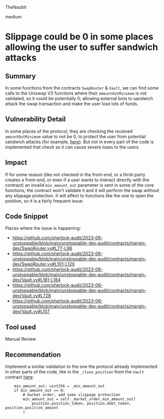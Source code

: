 TheNaubit

medium

# Slippage could be 0 in some places allowing the user to suffer sandwich attacks

## Summary
In some functions from the contracts `SwapRouter` & `Vault`, we can find some calls to the Uniswap V3 functions where their `amountOutMinimum` is not validated, so it could be potentially 0; allowing external bots to sandwich attack the swap transaction and make the user lose lots of funds.

## Vulnerability Detail
In some places of the protocol, they are checking the received `amountOutMinimum` value to not be 0, to protect the user from potential sandwich attacks (for example, [here](https://github.com/sherlock-audit/2023-06-unstoppable/blob/main/unstoppable-dex-audit/contracts/margin-dex/Vault.vy#L307-L311)). But not in every part of the code is implemented that check so it can cause severe loses to the users.

## Impact
If for some reason (like not checked in the front-end, or a thrid-party creates a front-end, or even if a user wants to interact directly with the contract) an invalid `min_amount_out` parameter is sent in some of the core functions; the contract won't validate it and it will perform the swap without any slippage protection. It will affect to functions like the one to open the position, so it is a fairly frequent issue.

## Code Snippet
Places where the issue is happening:
- https://github.com/sherlock-audit/2023-06-unstoppable/blob/main/unstoppable-dex-audit/contracts/margin-dex/SwapRouter.vy#L77-L98
- https://github.com/sherlock-audit/2023-06-unstoppable/blob/main/unstoppable-dex-audit/contracts/margin-dex/SwapRouter.vy#L101-L120
- https://github.com/sherlock-audit/2023-06-unstoppable/blob/main/unstoppable-dex-audit/contracts/margin-dex/Vault.vy#L181-L184
- https://github.com/sherlock-audit/2023-06-unstoppable/blob/main/unstoppable-dex-audit/contracts/margin-dex/Vault.vy#L728
- https://github.com/sherlock-audit/2023-06-unstoppable/blob/main/unstoppable-dex-audit/contracts/margin-dex/Vault.vy#L157

## Tool used
Manual Review

## Recommendation
Implement a similar validation to the one the protocol already implemented in other parts of the code, like in the `_close_position` from the `Vault` contract [here](https://github.com/sherlock-audit/2023-06-unstoppable/blob/main/unstoppable-dex-audit/contracts/margin-dex/Vault.vy#L244-L249):
```vyper
    min_amount_out: uint256 = _min_amount_out
    if min_amount_out == 0:
        # market order, add some slippage protection
        min_amount_out = self._market_order_min_amount_out(
            position.position_token, position.debt_token, position.position_amount
        )
```